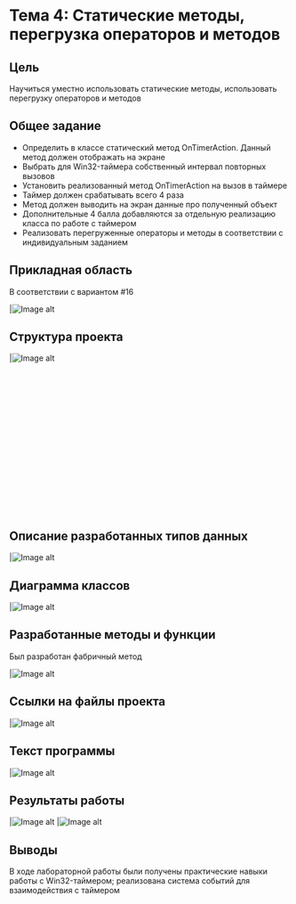 ﻿# Тема 4: Статические методы, перегрузка операторов и методов

## Цель
Научиться уместно использовать статические методы, использовать перегрузку операторов и методов

## Общее задание
- Определить в классе <View2> статический метод OnTimerAction. Данный метод должен отображать на экране <Data1>
- Выбрать для Win32-таймера собственный интервал повторных вызовов
- Установить реализованный метод OnTimerAction на вызов в таймере
- Таймер должен срабатывать всего 4 раза
- Метод должен выводить на экран данные про полученный объект
- Дополнительные 4 балла добавляются за отдельную реализацию класса по работе с таймером
- Реализовать перегруженные операторы и методы в соответствии с индивидуальным заданием

## Прикладная область
В соответствии с вариантом #16

|![Image alt](https://raw.githubusercontent.com/kit25a/se-cpp/master/shazhko-artem/doc/shazhko04/source/Image09.png)

## Структура проекта
|![Image alt](https://raw.githubusercontent.com/kit25a/se-cpp/master/shazhko-artem/doc/shazhko04/source/Image01.png)


<br><br><br><br><br><br><br><br><br><br><br><br><br><br><br>
## Описание разработанных типов данных

|![Image alt](https://raw.githubusercontent.com/kit25a/se-cpp/master/shazhko-artem/doc/shazhko04/source/Image02.png)


## Диаграмма классов

|![Image alt](https://raw.githubusercontent.com/kit25a/se-cpp/master/shazhko-artem/doc/shazhko04/source/Image03.png)

## Разработанные методы и функции
Был разработан фабричный метод

|![Image alt](https://raw.githubusercontent.com/kit25a/se-cpp/master/shazhko-artem/doc/shazhko04/source/Image04.png)

## Ссылки на файлы проекта

|![Image alt](https://raw.githubusercontent.com/kit25a/se-cpp/master/shazhko-artem/doc/shazhko04/source/Image05.png)


## Текст программы

|![Image alt](https://raw.githubusercontent.com/kit25a/se-cpp/master/shazhko-artem/doc/shazhko04/source/Image06.png)

## Результаты работы

|![Image alt](https://raw.githubusercontent.com/kit25a/se-cpp/master/shazhko-artem/doc/shazhko04/source/Image07.png)
|![Image alt](https://raw.githubusercontent.com/kit25a/se-cpp/master/shazhko-artem/doc/shazhko04/source/Image08.png)


## Выводы
В ходе лабораторной работы были получены практические навыки работы с Win32-таймером; реализована система событий для взаимодействия с таймером